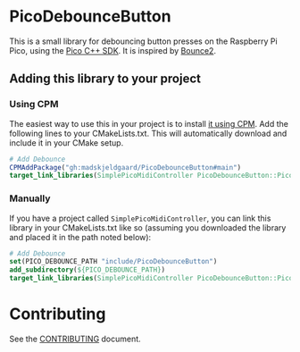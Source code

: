 # PicoDebounceButton

This is a small library for debouncing button presses on the Raspberry Pi Pico, using the [Pico C++ SDK](https://github.com/raspberrypi/pico-sdk). It is inspired by [Bounce2](https://github.com/thomasfredericks/Bounce2).

## Adding this library to your project

### Using CPM
The easiest way to use this in your project is to install [it using CPM](https://github.com/cpm-cmake/CPM.cmake). Add the following lines to your CMakeLists.txt. This will automatically download and include it in your CMake setup.

```cmake
# Add Debounce
CPMAddPackage("gh:madskjeldgaard/PicoDebounceButton#main")
target_link_libraries(SimplePicoMidiController PicoDebounceButton::PicoDebounceButton)
```

### Manually
If you have a project called `SimplePicoMidiController`, you can link this library in your CMakeLists.txt like so (assuming you downloaded the library and placed it in the path noted below):  

```cmake
# Add Debounce
set(PICO_DEBOUNCE_PATH "include/PicoDebounceButton")
add_subdirectory(${PICO_DEBOUNCE_PATH})
target_link_libraries(SimplePicoMidiController PicoDebounceButton::PicoDebounceButton)
```

# Contributing

See the [CONTRIBUTING](CONTRIBUTING.md) document.
